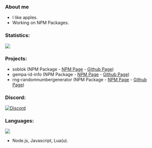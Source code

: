 ### About me

- I like apples.
- Working on NPM Packages.

### Statistics:

<img src="https://github-readme-stats.vercel.app/api?username=dep-5260&&show_icons=true&title_color=ffffff&icon_color=ffff00&text_color=ffffff&bg_color=fa2925">

### Projects:

- soblok (NPM Package - [NPM Page](https://www.npmjs.com/package/soblok) - [Github Page](https://github.com/dep-5260/soblok.js))
- gempa-id-info (NPM Package - [NPM Page](https://www.npmjs.com/package/gempa-id-info) - [Github Page](https://github.com/dep-5260/gempa-id-info))
- rng-randomnumbergenerator (NPM Package - [NPM Page](https://www.npmjs.com/package/rng-randomnumbergenerator) - [Github Page](https://github.com/dep-5260/rng-randomnumbergenerator))

### Discord:

[![Discord](https://lanyard.cnrad.dev/api/700531628618940498?theme=dark&animated=true&hideDiscrim=false&borderRadius=30px)](https://discord.com/users/700531628618940498)

### Languages:

<img align="center" src="https://github-readme-stats.vercel.app/api/top-langs/?username=dep-5260&layout=compact" />

- Node.js, Javascript, Lua(u).
